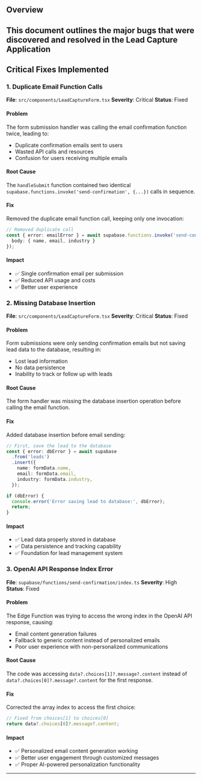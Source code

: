 ## Overview
This document outlines the major bugs that were discovered and resolved in the
Lead Capture Application
---
## Critical Fixes Implemented
### 1. Duplicate Email Function Calls
**File**: `src/components/LeadCaptureForm.tsx`
**Severity**: Critical
**Status**: Fixed
#### Problem
The form submission handler was calling the email confirmation function twice, leading to:
- Duplicate confirmation emails sent to users
- Wasted API calls and resources
- Confusion for users receiving multiple emails
#### Root Cause
The `handleSubmit` function contained two identical `supabase.functions.invoke('send-confirmation', {...})` calls in sequence.
#### Fix
Removed the duplicate email function call, keeping only one invocation:
```typescript
// Removed duplicate call
const { error: emailError } = await supabase.functions.invoke('send-confirmation', {
  body: { name, email, industry }
});
```
#### Impact
- ✅ Single confirmation email per submission
- ✅ Reduced API usage and costs
- ✅ Better user experience

### 2. Missing Database Insertion
**File**: `src/components/LeadCaptureForm.tsx`
**Severity**: Critical
**Status**: Fixed
#### Problem
Form submissions were only sending confirmation emails but not saving lead data to the database, resulting in:
- Lost lead information
- No data persistence
- Inability to track or follow up with leads
#### Root Cause
The form handler was missing the database insertion operation before calling the email function.
#### Fix
Added database insertion before email sending:
```typescript
// First, save the lead to the database
const { error: dbError } = await supabase
  .from('leads')
  .insert({
    name: formData.name,
    email: formData.email,
    industry: formData.industry,
  });

if (dbError) {
  console.error('Error saving lead to database:', dbError);
  return;
}
```
#### Impact
- ✅ Lead data properly stored in database
- ✅ Data persistence and tracking capability
- ✅ Foundation for lead management system

### 3. OpenAI API Response Index Error
**File**: `supabase/functions/send-confirmation/index.ts`
**Severity**: High
**Status**: Fixed
#### Problem
The Edge Function was trying to access the wrong index in the OpenAI API response, causing:
- Email content generation failures
- Fallback to generic content instead of personalized emails
- Poor user experience with non-personalized communications
#### Root Cause
The code was accessing `data?.choices[1]?.message?.content` instead of `data?.choices[0]?.message?.content` for the first response.
#### Fix
Corrected the array index to access the first choice:
```typescript
// Fixed from choices[1] to choices[0]
return data?.choices[0]?.message?.content;
```
#### Impact
- ✅ Personalized email content generation working
- ✅ Better user engagement through customized messages
- ✅ Proper AI-powered personalization functionality
---